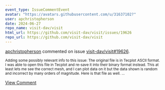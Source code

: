 ```yaml
---
event_type: IssueCommentEvent
avatar: "https://avatars.githubusercontent.com/u/31637102?"
user: apchristopherson
date: 2024-06-27
repo_name: visit-dav/visit
html_url: https://github.com/visit-dav/visit/issues/19626
repo_url: https://github.com/visit-dav/visit
---
```


<a href='https://github.com/apchristopherson' target='_blank'>apchristopherson</a> commented on issue <a href='https://github.com/visit-dav/visit/issues/19626' target='_blank'>visit-dav/visit#19626</a>.

<small>Adding some possibly relevant info to this issue: The original file is in Tecplot ASCII format. I was able to open this file in Tecplot and re-save it into their binary format instead. This at least lets me see the correct mesh, and I can plot data on it but the data shown is random and incorrect by many orders of magnitude. Here is that file as well....</small>

<a href='https://github.com/visit-dav/visit/issues/19626' target='_blank'>View Comment</a>